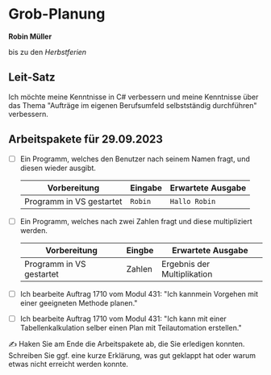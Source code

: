# Grob-Planung

**Robin Müller**

bis zu den *Herbstferien*

## Leit-Satz

Ich möchte meine Kenntnisse in C# verbessern und meine Kenntnisse über das Thema "Aufträge im eigenen Berufsumfeld selbstständig durchführen" verbessern.

## Arbeitspakete für 29.09.2023

- [ ] Ein Programm, welches den Benutzer nach seinem Namen fragt, und diesen wieder ausgibt.
  
  | Vorbereitung             | Eingabe | Erwartete Ausgabe |
  | ------------------------ | ------- | ----------------- |
  | Programm in VS gestartet | `Robin` | `Hallo Robin`     |

- [ ] Ein Programm, welches nach zwei Zahlen fragt und diese multipliziert werden.
  
  | Vorbereitung             | Eingbe | Erwartete Ausgabe           |
  | ------------------------ | ------ | --------------------------- |
  | Programm in VS gestartet | Zahlen | Ergebnis der Multiplikation |

- [ ] Ich bearbeite Auftrag 1710 vom Modul 431: "Ich kannmein Vorgehen mit einer geeigneten Methode planen."

- [ ] Ich bearbeite Auftrag 1710 vom Modul 431: "Ich kann mit einer Tabellenkalkulation selber einen Plan mit Teilautomation erstellen."

✍️  Haken Sie am Ende die Arbeitspakete ab, die Sie erledigen konnten. Schreiben Sie ggf. eine kurze Erklärung, was gut geklappt hat oder warum etwas nicht erreicht werden konnte.